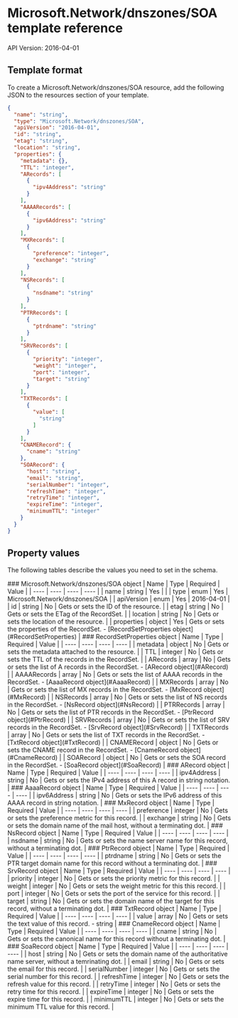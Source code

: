 # Microsoft.Network/dnszones/SOA template reference
API Version: 2016-04-01
## Template format

To create a Microsoft.Network/dnszones/SOA resource, add the following JSON to the resources section of your template.

```json
{
  "name": "string",
  "type": "Microsoft.Network/dnszones/SOA",
  "apiVersion": "2016-04-01",
  "id": "string",
  "etag": "string",
  "location": "string",
  "properties": {
    "metadata": {},
    "TTL": "integer",
    "ARecords": [
      {
        "ipv4Address": "string"
      }
    ],
    "AAAARecords": [
      {
        "ipv6Address": "string"
      }
    ],
    "MXRecords": [
      {
        "preference": "integer",
        "exchange": "string"
      }
    ],
    "NSRecords": [
      {
        "nsdname": "string"
      }
    ],
    "PTRRecords": [
      {
        "ptrdname": "string"
      }
    ],
    "SRVRecords": [
      {
        "priority": "integer",
        "weight": "integer",
        "port": "integer",
        "target": "string"
      }
    ],
    "TXTRecords": [
      {
        "value": [
          "string"
        ]
      }
    ],
    "CNAMERecord": {
      "cname": "string"
    },
    "SOARecord": {
      "host": "string",
      "email": "string",
      "serialNumber": "integer",
      "refreshTime": "integer",
      "retryTime": "integer",
      "expireTime": "integer",
      "minimumTTL": "integer"
    }
  }
}
```
## Property values

The following tables describe the values you need to set in the schema.

<a id="Microsoft.Network/dnszones/SOA" />
### Microsoft.Network/dnszones/SOA object
|  Name | Type | Required | Value |
|  ---- | ---- | ---- | ---- |
|  name | string | Yes |  |
|  type | enum | Yes | Microsoft.Network/dnszones/SOA |
|  apiVersion | enum | Yes | 2016-04-01 |
|  id | string | No | Gets or sets the ID of the resource. |
|  etag | string | No | Gets or sets the ETag of the RecordSet. |
|  location | string | No | Gets or sets the location of the resource. |
|  properties | object | Yes | Gets or sets the properties of the RecordSet. - [RecordSetProperties object](#RecordSetProperties) |


<a id="RecordSetProperties" />
### RecordSetProperties object
|  Name | Type | Required | Value |
|  ---- | ---- | ---- | ---- |
|  metadata | object | No | Gets or sets the metadata attached to the resource. |
|  TTL | integer | No | Gets or sets the TTL of the records in the RecordSet. |
|  ARecords | array | No | Gets or sets the list of A records in the RecordSet. - [ARecord object](#ARecord) |
|  AAAARecords | array | No | Gets or sets the list of AAAA records in the RecordSet. - [AaaaRecord object](#AaaaRecord) |
|  MXRecords | array | No | Gets or sets the list of MX records in the RecordSet. - [MxRecord object](#MxRecord) |
|  NSRecords | array | No | Gets or sets the list of NS records in the RecordSet. - [NsRecord object](#NsRecord) |
|  PTRRecords | array | No | Gets or sets the list of PTR records in the RecordSet. - [PtrRecord object](#PtrRecord) |
|  SRVRecords | array | No | Gets or sets the list of SRV records in the RecordSet. - [SrvRecord object](#SrvRecord) |
|  TXTRecords | array | No | Gets or sets the list of TXT records in the RecordSet. - [TxtRecord object](#TxtRecord) |
|  CNAMERecord | object | No | Gets or sets the CNAME record in the RecordSet. - [CnameRecord object](#CnameRecord) |
|  SOARecord | object | No | Gets or sets the SOA record in the RecordSet. - [SoaRecord object](#SoaRecord) |


<a id="ARecord" />
### ARecord object
|  Name | Type | Required | Value |
|  ---- | ---- | ---- | ---- |
|  ipv4Address | string | No | Gets or sets the IPv4 address of this A record in string notation. |


<a id="AaaaRecord" />
### AaaaRecord object
|  Name | Type | Required | Value |
|  ---- | ---- | ---- | ---- |
|  ipv6Address | string | No | Gets or sets the IPv6 address of this AAAA record in string notation. |


<a id="MxRecord" />
### MxRecord object
|  Name | Type | Required | Value |
|  ---- | ---- | ---- | ---- |
|  preference | integer | No | Gets or sets the preference metric for this record. |
|  exchange | string | No | Gets or sets the domain name of the mail host, without a terminating dot. |


<a id="NsRecord" />
### NsRecord object
|  Name | Type | Required | Value |
|  ---- | ---- | ---- | ---- |
|  nsdname | string | No | Gets or sets the name server name for this record, without a terminating dot. |


<a id="PtrRecord" />
### PtrRecord object
|  Name | Type | Required | Value |
|  ---- | ---- | ---- | ---- |
|  ptrdname | string | No | Gets or sets the PTR target domain name for this record without a terminating dot. |


<a id="SrvRecord" />
### SrvRecord object
|  Name | Type | Required | Value |
|  ---- | ---- | ---- | ---- |
|  priority | integer | No | Gets or sets the priority metric for this record. |
|  weight | integer | No | Gets or sets the weight metric for this this record. |
|  port | integer | No | Gets or sets the port of the service for this record. |
|  target | string | No | Gets or sets the domain name of the target for this record, without a terminating dot. |


<a id="TxtRecord" />
### TxtRecord object
|  Name | Type | Required | Value |
|  ---- | ---- | ---- | ---- |
|  value | array | No | Gets or sets the text value of this record. - string |


<a id="CnameRecord" />
### CnameRecord object
|  Name | Type | Required | Value |
|  ---- | ---- | ---- | ---- |
|  cname | string | No | Gets or sets the canonical name for this record without a terminating dot. |


<a id="SoaRecord" />
### SoaRecord object
|  Name | Type | Required | Value |
|  ---- | ---- | ---- | ---- |
|  host | string | No | Gets or sets the domain name of the authoritative name server, without a temrinating dot. |
|  email | string | No | Gets or sets the email for this record. |
|  serialNumber | integer | No | Gets or sets the serial number for this record. |
|  refreshTime | integer | No | Gets or sets the refresh value for this record. |
|  retryTime | integer | No | Gets or sets the retry time for this record. |
|  expireTime | integer | No | Gets or sets the expire time for this record. |
|  minimumTTL | integer | No | Gets or sets the minimum TTL value for this record. |


